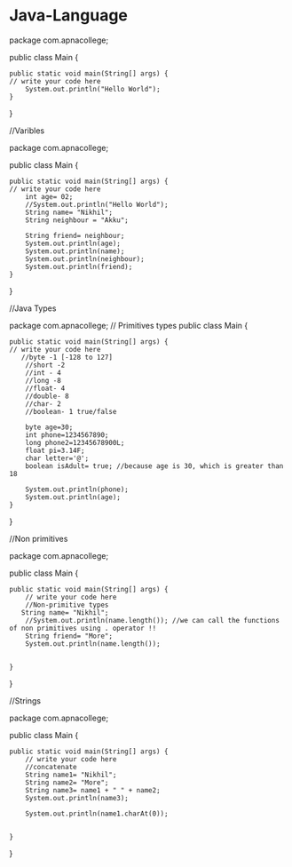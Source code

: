 # Java-Language

package com.apnacollege;

public class Main {

    public static void main(String[] args) {
	// write your code here
        System.out.println("Hello World");
    }
}

//Varibles

package com.apnacollege;

public class Main {

    public static void main(String[] args) {
	// write your code here
        int age= 02;
        //System.out.println("Hello World");
        String name= "Nikhil";
        String neighbour = "Akku";

        String friend= neighbour;
        System.out.println(age);
        System.out.println(name);
        System.out.println(neighbour);
        System.out.println(friend);
    }
}



//Java Types

package com.apnacollege;
// Primitives types
public class Main {

    public static void main(String[] args) {
	// write your code here
       //byte -1 [-128 to 127]
        //short -2
        //int - 4
        //long -8
        //float- 4
        //double- 8
        //char- 2
        //boolean- 1 true/false

        byte age=30;
        int phone=1234567890;
        long phone2=12345678900L;
        float pi=3.14F;
        char letter='@';
        boolean isAdult= true; //because age is 30, which is greater than 18

        System.out.println(phone);
        System.out.println(age);
    }
}




//Non primitives

package com.apnacollege;

public class Main {

    public static void main(String[] args) {
        // write your code here
        //Non-primitive types
       String name= "Nikhil";
        //System.out.println(name.length()); //we can call the functions of non primitives using . operator !!
        String friend= "More";
        System.out.println(name.length());


    }
}


//Strings


package com.apnacollege;

public class Main {

    public static void main(String[] args) {
        // write your code here
        //concatenate
        String name1= "Nikhil";
        String name2= "More";
        String name3= name1 + " " + name2;
        System.out.println(name3);

        System.out.println(name1.charAt(0));


    }
}



